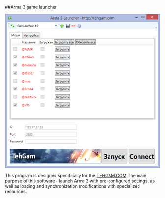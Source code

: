 ##Arma 3 game launcher

![](/desc/logo1.PNG)

This program is designed specifically for the [TEHGAM.COM](http://tehgam.com/)
The main purpose of this software - launch Arma 3 with pre-configured settings, as well as loading and synchronization modifications with specialized resources.
